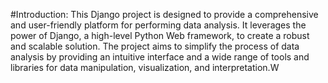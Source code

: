 #Introduction: This Django project is designed to provide a comprehensive and user-friendly platform for performing data analysis. It leverages the power of Django, a high-level Python Web framework, to create a robust and scalable solution. The project aims to simplify the process of data analysis by providing an intuitive interface and a wide range of tools and libraries for data manipulation, visualization, and interpretation.W
